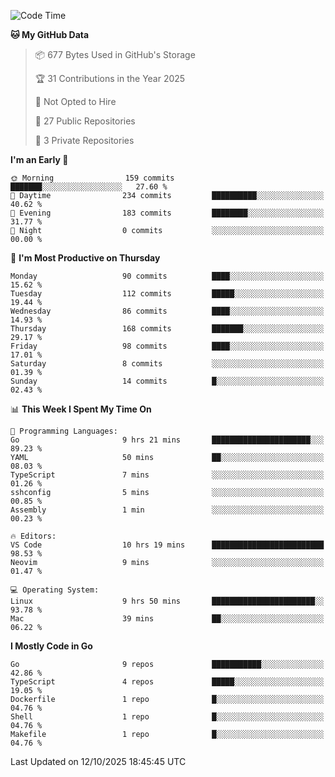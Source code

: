 <!--START_SECTION:waka-->
![Code Time](http://img.shields.io/badge/Code%20Time-1%2C531%20hrs%2039%20mins-blue)

**🐱 My GitHub Data** 

> 📦 677 Bytes Used in GitHub's Storage 
 > 
> 🏆 31 Contributions in the Year 2025
 > 
> 🚫 Not Opted to Hire
 > 
> 📜 27 Public Repositories 
 > 
> 🔑 3 Private Repositories 
 > 
**I'm an Early 🐤** 

```text
🌞 Morning                159 commits         ███████░░░░░░░░░░░░░░░░░░   27.60 % 
🌆 Daytime                234 commits         ██████████░░░░░░░░░░░░░░░   40.62 % 
🌃 Evening                183 commits         ████████░░░░░░░░░░░░░░░░░   31.77 % 
🌙 Night                  0 commits           ░░░░░░░░░░░░░░░░░░░░░░░░░   00.00 % 
```
📅 **I'm Most Productive on Thursday** 

```text
Monday                   90 commits          ████░░░░░░░░░░░░░░░░░░░░░   15.62 % 
Tuesday                  112 commits         █████░░░░░░░░░░░░░░░░░░░░   19.44 % 
Wednesday                86 commits          ████░░░░░░░░░░░░░░░░░░░░░   14.93 % 
Thursday                 168 commits         ███████░░░░░░░░░░░░░░░░░░   29.17 % 
Friday                   98 commits          ████░░░░░░░░░░░░░░░░░░░░░   17.01 % 
Saturday                 8 commits           ░░░░░░░░░░░░░░░░░░░░░░░░░   01.39 % 
Sunday                   14 commits          █░░░░░░░░░░░░░░░░░░░░░░░░   02.43 % 
```


📊 **This Week I Spent My Time On** 

```text
💬 Programming Languages: 
Go                       9 hrs 21 mins       ██████████████████████░░░   89.23 % 
YAML                     50 mins             ██░░░░░░░░░░░░░░░░░░░░░░░   08.03 % 
TypeScript               7 mins              ░░░░░░░░░░░░░░░░░░░░░░░░░   01.26 % 
sshconfig                5 mins              ░░░░░░░░░░░░░░░░░░░░░░░░░   00.85 % 
Assembly                 1 min               ░░░░░░░░░░░░░░░░░░░░░░░░░   00.23 % 

🔥 Editors: 
VS Code                  10 hrs 19 mins      █████████████████████████   98.53 % 
Neovim                   9 mins              ░░░░░░░░░░░░░░░░░░░░░░░░░   01.47 % 

💻 Operating System: 
Linux                    9 hrs 50 mins       ███████████████████████░░   93.78 % 
Mac                      39 mins             ██░░░░░░░░░░░░░░░░░░░░░░░   06.22 % 
```

**I Mostly Code in Go** 

```text
Go                       9 repos             ███████████░░░░░░░░░░░░░░   42.86 % 
TypeScript               4 repos             █████░░░░░░░░░░░░░░░░░░░░   19.05 % 
Dockerfile               1 repo              █░░░░░░░░░░░░░░░░░░░░░░░░   04.76 % 
Shell                    1 repo              █░░░░░░░░░░░░░░░░░░░░░░░░   04.76 % 
Makefile                 1 repo              █░░░░░░░░░░░░░░░░░░░░░░░░   04.76 % 
```




 Last Updated on 12/10/2025 18:45:45 UTC
<!--END_SECTION:waka-->
